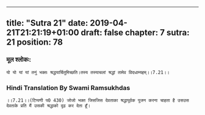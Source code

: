 
---
title: "Sutra 21"
date: 2019-04-21T21:21:19+01:00
draft: false
chapter: 7
sutra: 21
position: 78
---
### मूल श्लोकः:
```
यो यो यां यां तनुं भक्तः श्रद्धयार्चितुमिच्छति।तस्य तस्याचलां श्रद्धां तामेव विदधाम्यहम्।।7.21।।

```

### Hindi Translation By Swami Ramsukhdas
```
।।7.21।।(टिप्पणी प0 430) जोजो भक्त जिसजिस देवताका श्रद्धापूर्वक पूजन करना चाहता है उसउस देवताके प्रति मैं उसकी श्रद्धाको दृढ़ कर देता हूँ। 

```

